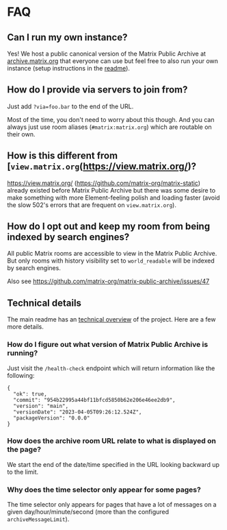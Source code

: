 # FAQ

## Can I run my own instance?

Yes! We host a public canonical version of the Matrix Public Archive at
[archive.matrix.org](https://archive.matrix.org/) that everyone can use but feel free to
also run your own instance (setup instructions in the [readme](../README.md)).

## How do I provide via servers to join from?

Just add `?via=foo.bar` to the end of the URL.

Most of the time, you don't need to worry about this though. And you can always just use
room aliases (`#matrix:matrix.org`) which are routable on their own.

## How is this different from [`view.matrix.org`(https://view.matrix.org/)?

https://view.matrix.org/ (https://github.com/matrix-org/matrix-static) already existed
before Matrix Public Archive but there was some desire to make something with more
Element-feeling polish and loading faster (avoid the slow 502's errors that are frequent
on `view.matrix.org`).

## How do I opt out and keep my room from being indexed by search engines?

All public Matrix rooms are accessible to view in the Matrix Public Archive. But only
rooms with history visibility set to `world_readable` will be indexed by search engines.

Also see https://github.com/matrix-org/matrix-public-archive/issues/47

## Technical details

The main readme has an [technical overview](../README.md#technical-overview) of the
project. Here are a few more details.

### How do I figure out what version of Matrix Public Archive is running?

Just visit the `/health-check` endpoint which will return information like the following:

```
{
  "ok": true,
  "commit": "954b22995a44bf11bfcd5850b62e206e46ee2db9",
  "version": "main",
  "versionDate": "2023-04-05T09:26:12.524Z",
  "packageVersion": "0.0.0"
}
```

### How does the archive room URL relate to what is displayed on the page?

We start the end of the date/time specified in the URL looking backward up to the limit.

### Why does the time selector only appear for some pages?

The time selector only appears for pages that have a lot of messages on a given
day/hour/minute/second (more than the configured `archiveMessageLimit`).
